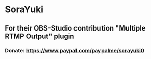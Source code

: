 # SoraYuki 
## For their OBS-Studio contribution "Multiple RTMP Output" plugin
### Donate: https://www.paypal.com/paypalme/sorayuki0
